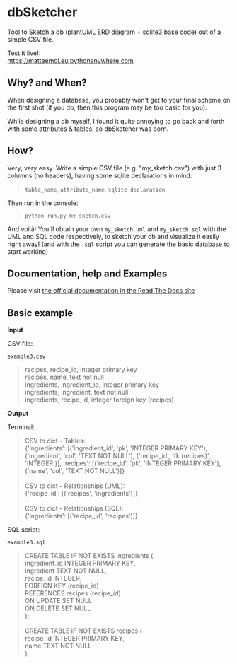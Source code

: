 # dbSketcher

Tool to Sketch a db (plantUML ERD diagram + sqlite3 base code) out of a simple CSV file.

Test it live!:<br>
<a href="https://matteemol.eu.pythonanywhere.com" target="_blank">https://matteemol.eu.pythonanywhere.com</a>

## Why? and When?

When designing a database, you probably won't get to your final scheme on the first shot (if you do, then this program may be too basic for you).

While designing a db myself, I found it quite annoying to go back and forth with some attributes & tables, so dbSketcher was born.

## How?

Very, very easy. Write a simple CSV file (e.g. "my_sketch.csv") with just 3 columns (no headers), having some sqlite declarations in mind:

>    ``table_name``, ``attribute_name``, ``sqlite declaration``

Then run in the console:

>    ``python run.py my_sketch.csv``

And voilà! You'll obtain your own ``my_sketch.uml`` and ``my_sketch.sql`` with the UML and SQL code respectively, to sketch your db and visualize it easily right away! (and with the ``.sql`` script you can generate the basic database to start working)

## Documentation, help and Examples

Please visit <a href="https://dbsketcher.readthedocs.org" target="_blank">the official documentation in the Read The Docs site</a>

## Basic example

**Input**

CSV file:

``example3.csv``

>  recipes, recipe_id, integer primary key<br>
>  recipes, name, text not null<br>
>  ingredients, ingredient_id, integer primary key<br>
>  ingredients, ingredient, text not null<br>
>  ingredients, recipe_id, integer foreign key (recipes)<br>

**Output**

Terminal:

>  CSV to dict - Tables:<br>
>  {'ingredients': [('ingredient_id', 'pk', 'INTEGER PRIMARY KEY'), ('ingredient', 'col', 'TEXT NOT NULL'), ('recipe_id', 'fk (recipes)', 'INTEGER')], 'recipes': [('recipe_id', 'pk', 'INTEGER PRIMARY KEY'), ('name', 'col', 'TEXT NOT NULL')]}<br><br>
>  CSV to dict - Relationships (UML):<br>
>  {'recipe_id': [('recipes', 'ingredients')]}<br><br>
>  CSV to dict - Relationships (SQL):<br>
>  {'ingredients': [('recipe_id', 'recipes')]}<br>

SQL script:

``example3.sql``

>  CREATE TABLE IF NOT EXISTS ingredients (<br>
>   ingredient_id INTEGER PRIMARY KEY,<br>
>   ingredient TEXT NOT NULL,<br>
>   recipe_id INTEGER,<br>
>   FOREIGN KEY (recipe_id)<br>
>    REFERENCES recipes (recipe_id)<br>
>      ON UPDATE SET NULL<br>
>      ON DELETE SET NULL<br>
>  );<br>
>  <br>
>  CREATE TABLE IF NOT EXISTS recipes (<br>
>   recipe_id INTEGER PRIMARY KEY,<br>
>   name TEXT NOT NULL<br>
>  );<br>
